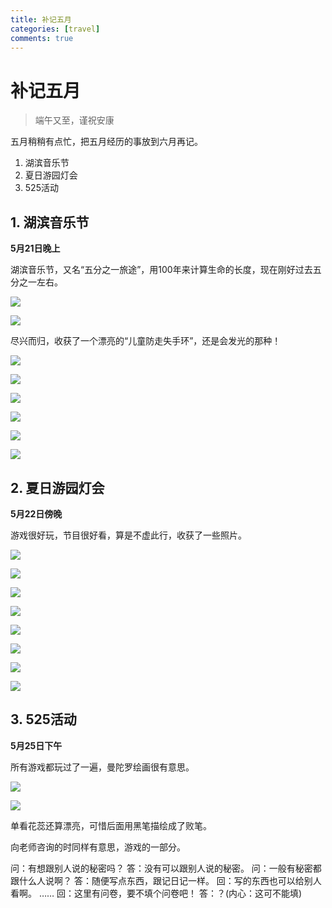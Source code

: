 ```yaml
---
title: 补记五月
categories: [travel]
comments: true
---
```


# 补记五月

> 端午又至，谨祝安康

五月稍稍有点忙，把五月经历的事放到六月再记。

1. 湖滨音乐节
2. 夏日游园灯会
3. 525活动

## 1. 湖滨音乐节

**5月21日晚上**

湖滨音乐节，又名“五分之一旅途”，用100年来计算生命的长度，现在刚好过去五分之一左右。

![](D:/Git/QLX/assets/2022-06-03/01.jpg)

<img src="{{ '/assets/2022-06-03/01.jpg' | relative_url }}">

尽兴而归，收获了一个漂亮的“儿童防走失手环”，还是会发光的那种！

![](D:/Git/QLX/assets/2022-06-03/02.jpg)

<img src="{{ '/assets/2022-06-03/02.jpg' | relative_url }}">


![](D:/Git/QLX/assets/2022-06-03/03.jpg)

<img src="{{ '/assets/2022-06-03/03.jpg' | relative_url }}">


![](D:/Git/QLX/assets/2022-06-03/04.jpg)

<img src="{{ '/assets/2022-06-03/04.jpg' | relative_url }}">


## 2. 夏日游园灯会

**5月22日傍晚**

游戏很好玩，节目很好看，算是不虚此行，收获了一些照片。

![](D:/Git/QLX/assets/2022-06-03/05.jpg)

<img src="{{ '/assets/2022-06-03/05.jpg' | relative_url }}">


![](D:/Git/QLX/assets/2022-06-03/06.jpg)

<img src="{{ '/assets/2022-06-03/06.jpg' | relative_url }}">


![](D:/Git/QLX/assets/2022-06-03/07.jpg)

<img src="{{ '/assets/2022-06-03/07.jpg' | relative_url }}">


![](D:/Git/QLX/assets/2022-06-03/08.jpg)

<img src="{{ '/assets/2022-06-03/08.jpg' | relative_url }}">


## 3. 525活动

**5月25日下午**

所有游戏都玩过了一遍，曼陀罗绘画很有意思。

![](D:/Git/QLX/assets/2022-06-03/09.jpg)

<img src="{{ '/assets/2022-06-03/09.jpg' | relative_url }}">


单看花蕊还算漂亮，可惜后面用黑笔描绘成了败笔。

向老师咨询的时同样有意思，游戏的一部分。

问：有想跟别人说的秘密吗？
答：没有可以跟别人说的秘密。
问：一般有秘密都跟什么人说啊？
答：随便写点东西，跟记日记一样。
回：写的东西也可以给别人看啊。
……
回：这里有问卷，要不填个问卷吧！
答：？(内心：这可不能填)